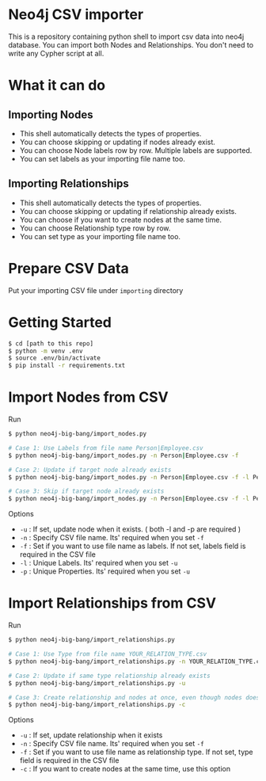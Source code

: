 # Neo4j CSV importer
This is a repository containing python shell to import csv data into neo4j database.
You can import both Nodes and Relationships.
You don't need to write any Cypher script at all.

# What it can do

## Importing Nodes
- This shell automatically detects the types of properties.
- You can choose skipping or updating if nodes already exist.
- You can choose Node labels row by row. Multiple labels are supported.
- You can set labels as your importing file name too.

## Importing Relationships
- This shell automatically detects the types of properties.
- You can choose skipping or updating if relationship already exists.
- You can choose if you want to create nodes at the same time.
- You can choose Relationship type row by row.
- You can set type as your importing file name too.


# Prepare CSV Data

Put your importing CSV file under `importing` directory


# Getting Started

```bash
$ cd [path to this repo]
$ python -m venv .env
$ source .env/bin/activate
$ pip install -r requirements.txt
```

# Import Nodes from CSV

Run

```bash
$ python neo4j-big-bang/import_nodes.py

# Case 1: Use Labels from file name Person|Employee.csv
$ python neo4j-big-bang/import_nodes.py -n Person|Employee.csv -f

# Case 2: Update if target node already exists
$ python neo4j-big-bang/import_nodes.py -n Person|Employee.csv -f -l Person|Teacher -p name|employee_id -u

# Case 3: Skip if target node already exists
$ python neo4j-big-bang/import_nodes.py -n Person|Employee.csv -f -l Person|Teacher -p name|employee_id
```

Options

- `-u` : If set, update node when it exists. ( both -l and -p are required )
- `-n` : Specify CSV file name. Its' required when you set `-f`
- `-f` : Set if you want to use file name as labels. If not set, labels field is required in the CSV file
- `-l` : Unique Labels. Its' required when you set `-u`
- `-p` : Unique Properties. Its' required when you set `-u`


# Import Relationships from CSV

Run

```bash
$ python neo4j-big-bang/import_relationships.py

# Case 1: Use Type from file name YOUR_RELATION_TYPE.csv
$ python neo4j-big-bang/import_relationships.py -n YOUR_RELATION_TYPE.csv -f

# Case 2: Update if same type relationship already exists
$ python neo4j-big-bang/import_relationships.py -u

# Case 3: Create relationship and nodes at once, even though nodes does not exist
$ python neo4j-big-bang/import_relationships.py -c
```

Options

- `-u` : If set, update relationship when it exists
- `-n` : Specify CSV file name. Its' required when you set `-f`
- `-f` : Set if you want to use file name as relationship type. If not set, type field is required in the CSV file
- `-c` : If you want to create nodes at the same time, use this option

